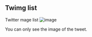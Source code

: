 
## Twimg list

Twitter mage list
![image](https://user-images.githubusercontent.com/55534054/139846373-8e67dc24-29d1-428c-b9c0-7b2479509b77.png)


You can only see the image of the tweet.
